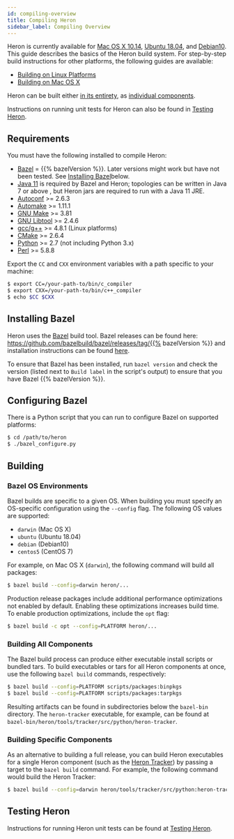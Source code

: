 ```yaml
---
id: compiling-overview
title: Compiling Heron
sidebar_label: Compiling Overview
---
```

<!--
    Licensed to the Apache Software Foundation (ASF) under one
    or more contributor license agreements.  See the NOTICE file
    distributed with this work for additional information
    regarding copyright ownership.  The ASF licenses this file
    to you under the Apache License, Version 2.0 (the
    "License"); you may not use this file except in compliance
    with the License.  You may obtain a copy of the License at
      http://www.apache.org/licenses/LICENSE-2.0
    Unless required by applicable law or agreed to in writing,
    software distributed under the License is distributed on an
    "AS IS" BASIS, WITHOUT WARRANTIES OR CONDITIONS OF ANY
    KIND, either express or implied.  See the License for the
    specific language governing permissions and limitations
    under the License.
-->

Heron is currently available for [Mac OS X 10.14](compiling-osx),
[Ubuntu 18.04](compiling-linux), and [Debian10](compiling-docker#building-heron).
 This guide describes the basics of the
Heron build system. For step-by-step build instructions for other platforms,
the following guides are available:

* [Building on Linux Platforms](compiling-linux)
* [Building on Mac OS X](compiling-osx)

Heron can be built either [in its entirety](#building-all-components), as [individual components](#building-specific-components).

Instructions on running unit tests for Heron can also be found in [Testing Heron](compiling-running-tests).

## Requirements

You must have the following installed to compile Heron:

* [Bazel](http://bazel.io/docs/install.html) = {{% bazelVersion %}}. Later
  versions might work but have not been tested. See [Installing Bazel](#installing-bazel)below.
* [Java 11](https://www.oracle.com/java/technologies/javase-jdk11-downloads.html)
  is required by Bazel and Heron;
  topologies can be written in Java 7 or above
  , but Heron jars are required to run with a Java 11 JRE.
* [Autoconf](http://www.gnu.org/software/autoconf/autoconf.html) >=
  2.6.3
* [Automake](https://www.gnu.org/software/automake/) >= 1.11.1
* [GNU Make](https://www.gnu.org/software/make/) >= 3.81
* [GNU Libtool](http://www.gnu.org/software/libtool/) >= 2.4.6
* [gcc/g++](https://gcc.gnu.org/) >= 4.8.1 (Linux platforms)
* [CMake](https://cmake.org/) >= 2.6.4
* [Python](https://www.python.org/) >= 2.7 (not including Python 3.x)
* [Perl](https://www.perl.org/) >= 5.8.8

Export the `CC` and `CXX` environment variables with a path specific to your
machine:

```bash
$ export CC=/your-path-to/bin/c_compiler
$ export CXX=/your-path-to/bin/c++_compiler
$ echo $CC $CXX
```

## Installing Bazel

Heron uses the [Bazel](http://bazel.io) build tool. Bazel releases can be found here:
https://github.com/bazelbuild/bazel/releases/tag/{{% bazelVersion %}}
and installation instructions can be found [here](http://bazel.io/docs/install.html).

To ensure that Bazel has been installed, run `bazel version` and check the
version (listed next to `Build label` in the script's output) to ensure that you
have Bazel {{% bazelVersion %}}.

## Configuring Bazel

There is a Python script that you can run to configure Bazel on supported
platforms:

```bash
$ cd /path/to/heron
$ ./bazel_configure.py
```

## Building

### Bazel OS Environments

Bazel builds are specific to a given OS. When building you must specify an
OS-specific configuration using the `--config` flag. The following OS values
are supported:

* `darwin` (Mac OS X)
* `ubuntu` (Ubuntu 18.04)
* `debian` (Debian10)
* `centos5` (CentOS 7)

For example, on Mac OS X (`darwin`), the following command will build all
packages:

```bash
$ bazel build --config=darwin heron/...
```

Production release packages include additional performance optimizations
not enabled by default. Enabling these optimizations increases build time.
To enable production optimizations, include the `opt` flag:
```bash
$ bazel build -c opt --config=PLATFORM heron/...
```

### Building All Components

The Bazel build process can produce either executable install scripts or
bundled tars. To build executables or tars for all Heron components at once,
use the following `bazel build` commands, respectively:

```bash
$ bazel build --config=PLATFORM scripts/packages:binpkgs
$ bazel build --config=PLATFORM scripts/packages:tarpkgs
```

Resulting artifacts can be found in subdirectories below the `bazel-bin`
directory. The `heron-tracker` executable, for example, can be found at
`bazel-bin/heron/tools/tracker/src/python/heron-tracker`.

### Building Specific Components

As an alternative to building a full release, you can build Heron executables
for a single Heron component (such as the [Heron
Tracker](user-manuals-heron-tracker-runbook)) by passing a target to the `bazel
build` command. For example, the following command would build the Heron Tracker:

```bash
$ bazel build --config=darwin heron/tools/tracker/src/python:heron-tracker
```

## Testing Heron

Instructions for running Heron unit tests can be found at [Testing
Heron](compiling-running-tests).
